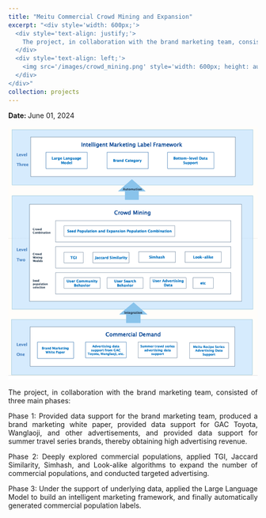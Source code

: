 ```yaml
---
title: "Meitu Commercial Crowd Mining and Expansion"
excerpt: "<div style='width: 600px;'>
  <div style='text-align: justify;'> 
    The project, in collaboration with the brand marketing team, consisted of three main phases: providing data support, applying different algorithms to mine the commercial population deeply, and automating the production of commercial populations.
  </div>
  <div style='text-align: left;'>
    <img src='/images/crowd_mining.png' style='width: 600px; height: auto; display: block;' alt='meitu membership user'>
  </div>
</div>"
collection: projects
---
```


<p class="page__date">
  <strong>
    <i class="fa fa-fw fa-calendar" aria-hidden="true"></i> 
    Date:
  </strong> 
  <time datetime="2024-06-01">
    June 01, 2024
  </time>
</p>

<img src='/images/crowd_mining.png' style='width: 800px; height: auto;'>

<p style="text-align: justify;">The project, in collaboration with the brand marketing team, consisted of three main phases:</p>


<p style="text-align: justify;">Phase 1: Provided data support for the brand marketing team, produced a brand marketing white paper, provided data support for GAC Toyota, Wanglaoji, and other advertisements, and provided data support for summer travel series brands, thereby obtaining high advertising revenue.</p>


<p style="text-align: justify;">Phase 2: Deeply explored commercial populations, applied TGI, Jaccard Similarity, Simhash, and Look-alike algorithms to expand the number of commercial populations, and conducted targeted advertising.</p>


<p style="text-align: justify;">Phase 3: Under the support of underlying data, applied the Large Language Model to build an intelligent marketing framework, and finally automatically generated commercial population labels.</p>





